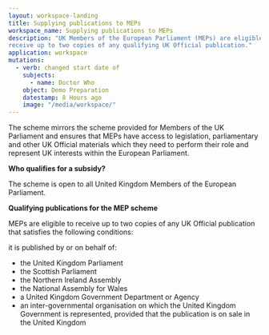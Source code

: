```yaml
---
layout: workspace-landing
title: Supplying publications to MEPs
workspace_name: Supplying publications to MEPs
description: "UK Members of the European Parliament (MEPs) are eligible to
receive up to two copies of any qualifying UK Official publication."
application: workspace
mutations:
  - verb: changed start date of
    subjects:
      - name: Doctor Who
    object: Demo Preparation
    datestamp: 8 Hours ago
    image: "/media/workspace/"
---
```


The scheme mirrors the scheme provided for Members of the UK Parliament and
ensures that MEPs have access to legislation, parliamentary and other UK
Official materials which they need to perform their role and represent UK
interests within the European Parliament.

**Who qualifies for a subsidy?**

The scheme is open to all United Kingdom Members of the European Parliament.

**Qualifying publications for the MEP scheme**

MEPs are eligible to receive up to two copies of any UK Official publication
that satisfies the following conditions:

it is published by or on behalf of:

 * the United Kingdom Parliament
 * the Scottish Parliament
 * the Northern Ireland Assembly
 * the National Assembly for Wales
 * a United Kingdom Government Department or Agency
 * an inter-governmental organisation on which the United Kingdom Government is
   represented, provided that the publication is on sale in the United Kingdom
